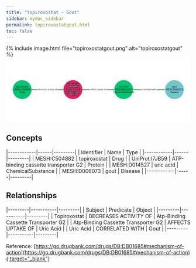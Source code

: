 ```yaml
---
title: "topiroxostat - Gout"
sidebar: mydoc_sidebar
permalink: topiroxostatgout.html
toc: false 
---
```


{% include image.html file="topiroxostatgout.png" alt="topiroxostatgout" %}![Path Visualization](/images/topiroxostatgout.png)

## Concepts

|------------|------|---------|
| Identifier | Name | Type    |
|------------|------|---------|
| MESH:C504882 | topiroxostat | Drug |
| UniProt:I7JB59 | ATP-binding cassette transporter G2 | Protein |
| MESH:D014527 | uric acid | ChemicalSubstance |
| MESH:D006073 | gout | Disease |
|------------|------|---------|

## Relationships

|---------|-----------|---------|
| Subject | Predicate | Object  |
|---------|-----------|---------|
| Topiroxostat | DECREASES ACTIVITY OF | Atp-Binding Cassette Transporter G2 |
| Atp-Binding Cassette Transporter G2 | AFFECTS UPTAKE OF | Uric Acid |
| Uric Acid | CORRELATED WITH | Gout |
|---------|-----------|---------|

Reference: [https://go.drugbank.com/drugs/DB:DB01685#mechanism-of-action](https://go.drugbank.com/drugs/DB:DB01685#mechanism-of-action){:target="_blank"}